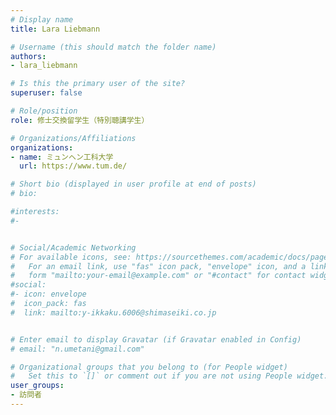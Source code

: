 ```yaml
---
# Display name
title: Lara Liebmann

# Username (this should match the folder name)
authors:
- lara_liebmann

# Is this the primary user of the site?
superuser: false

# Role/position
role: 修士交換留学生（特別聴講学生）

# Organizations/Affiliations
organizations:
- name: ミュンヘン工科大学
  url: https://www.tum.de/

# Short bio (displayed in user profile at end of posts)
# bio: 

#interests:
#- 


# Social/Academic Networking
# For available icons, see: https://sourcethemes.com/academic/docs/page-builder/#icons
#   For an email link, use "fas" icon pack, "envelope" icon, and a link in the
#   form "mailto:your-email@example.com" or "#contact" for contact widget.
#social:
#- icon: envelope
#  icon_pack: fas
#  link: mailto:y-ikkaku.6006@shimaseiki.co.jp


# Enter email to display Gravatar (if Gravatar enabled in Config)
# email: "n.umetani@gmail.com"

# Organizational groups that you belong to (for People widget)
#   Set this to `[]` or comment out if you are not using People widget.
user_groups:
- 訪問者
---
```




